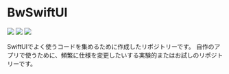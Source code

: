 # BwSwiftUI

![](https://img.shields.io/badge/license-Apache%202-green.svg)
![](https://img.shields.io/badge/Platforms-iOS-blue)
![](https://img.shields.io/badge/Swift_Package_Manager-compatible-orange)

SwiftUIでよく使うコードを集めるために作成したリポジトリーです。
自作のアプリで使うために、頻繁に仕様を変更したいする実験的またはお試しのリポジトリーです。

